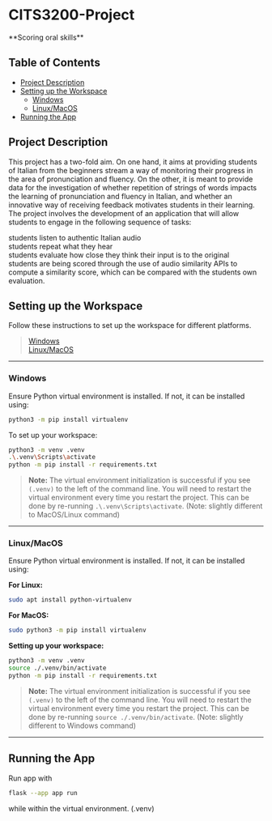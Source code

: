 <!-- Using HTML markdown so as to not mess with auto table of contents generation. -->
<h1>CITS3200-Project</h1>  
**Scoring oral skills**  

<h2> Table of Contents </h2>  

- [Project Description](#project-description)
- [Setting up the Workspace](#setting-up-the-workspace)
  - [Windows](#windows)
  - [Linux/MacOS](#linuxmacos)
- [Running the App](#running-the-app)

## Project Description
This project has a two-fold aim. On one hand, it aims at providing students of Italian from the beginners stream a way of monitoring their progress in the area of pronunciation and fluency. On the other, it is meant to provide data for the investigation of whether repetition of strings of words impacts the learning of pronunciation and fluency in Italian, and whether an innovative way of receiving feedback motivates students in their learning.  
The project involves the development of an application that will allow students to engage in the following sequence of tasks:  

students listen to authentic Italian audio  
students repeat what they hear  
students evaluate how close they think their input is to the original  
students are being scored through the use of audio similarity APIs to compute a similarity score, which can be compared with the students own evaluation.  

## Setting up the Workspace

Follow these instructions to set up the workspace for different platforms.  
> [Windows](#windows)  
> [Linux/MacOS](#linuxmacos)
---
### Windows

Ensure Python virtual environment is installed. If not, it can be installed using:

```bash
python3 -m pip install virtualenv
```

To set up your workspace:

```bash
python3 -m venv .venv
.\.venv\Scripts\activate
python -m pip install -r requirements.txt
```

> **Note:** The virtual environment initialization is successful if you see `(.venv)` to the left of the command line. You will need to restart the virtual environment every time you restart the project. This can be done by re-running `.\.venv\Scripts\activate`. (Note: slightly different to MacOS/Linux command)

---

### Linux/MacOS

Ensure Python virtual environment is installed. If not, it can be installed using:

**For Linux:**
```bash
sudo apt install python-virtualenv
```
**For MacOS:**
```bash
sudo python3 -m pip install virtualenv
```

**Setting up your workspace:**

```bash
python3 -m venv .venv
source ./.venv/bin/activate
python -m pip install -r requirements.txt
```

> **Note:** The virtual environment initialization is successful if you see `(.venv)` to the left of the command line. You will need to restart the virtual environment every time you restart the project. This can be done by re-running `source ./.venv/bin/activate`. (Note: slightly different to Windows command)

---
## Running the App
Run app with  
```bash
flask --app app run
```
while within the virtual environment. (.venv)  
